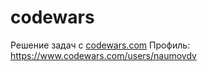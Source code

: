 # codewars

Решение задач с [codewars.com](https://www.codewars.com)
Профиль: https://www.codewars.com/users/naumovdv
